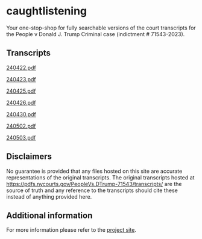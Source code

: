 # caughtlistening

Your one-stop-shop for fully searchable versions of the court transcripts for the People v Donald J. Trump Criminal case (indictment # 71543-2023).

## Transcripts

[240422.pdf](https://docs.google.com/viewer?url=https://raw.githubusercontent.com/pbutland/caughtlistening/main/transcripts/240422.pdf)

[240423.pdf](https://docs.google.com/viewer?url=https://raw.githubusercontent.com/pbutland/caughtlistening/main/transcripts/240423.pdf)

[240425.pdf](https://docs.google.com/viewer?url=https://raw.githubusercontent.com/pbutland/caughtlistening/main/transcripts/240425.pdf)

[240426.pdf](https://docs.google.com/viewer?url=https://raw.githubusercontent.com/pbutland/caughtlistening/main/transcripts/240426.pdf)

[240430.pdf](https://docs.google.com/viewer?url=https://raw.githubusercontent.com/pbutland/caughtlistening/main/transcripts/240430.pdf)

[240502.pdf](https://docs.google.com/viewer?url=https://raw.githubusercontent.com/pbutland/caughtlistening/main/transcripts/240502.pdf)

[240503.pdf](https://docs.google.com/viewer?url=https://raw.githubusercontent.com/pbutland/caughtlistening/main/transcripts/240503.pdf)

## Disclaimers

No guarantee is provided that any files hosted on this site are accurate representations of the original transcripts.
The original transcripts hosted at <https://pdfs.nycourts.gov/PeopleVs.DTrump-71543/transcripts/> are the source of truth and any reference to the transcripts should cite these instead of anything provided here.

## Additional information

For more information please refer to the [project site](https://github.com/pbutland/caughtlistening/).